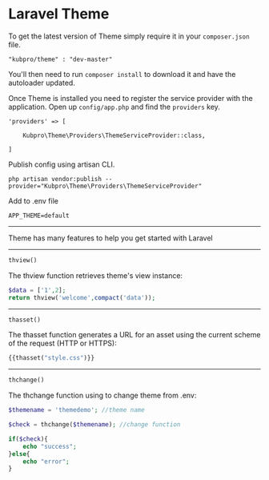 # Laravel Theme


To get the latest version of Theme simply require it in your `composer.json` file.

~~~
"kubpro/theme" : "dev-master"
~~~


You'll then need to run `composer install` to download it and have the autoloader updated.

Once Theme is installed you need to register the service provider with the application. Open up `config/app.php` and find the `providers` key.

~~~
'providers' => [

    Kubpro\Theme\Providers\ThemeServiceProvider::class,

]
~~~


Publish config using artisan CLI.
~~~
php artisan vendor:publish --provider="Kubpro\Theme\Providers\ThemeServiceProvider"
~~~


Add to .env file 

~~~
APP_THEME=default
~~~


-----------
Theme has many features to help you get started with Laravel

-----------
~~~php
thview() 
~~~

The thview function retrieves theme's view instance:
~~~php
$data = ['1',2];
return thview('welcome',compact('data'));
~~~
-----------
~~~php
thasset()
~~~

The thasset function generates a URL for an asset using the current scheme of the request (HTTP or HTTPS):

~~~php
{{thasset("style.css")}}
~~~

-----------
~~~php
thchange()
~~~
The thchange function using to  change theme from .env:



~~~php
$themename = 'themedemo'; //theme name

$check = thchange($themename); //change function

if($check){
    echo "success";
}else{
    echo "error";
}
~~~